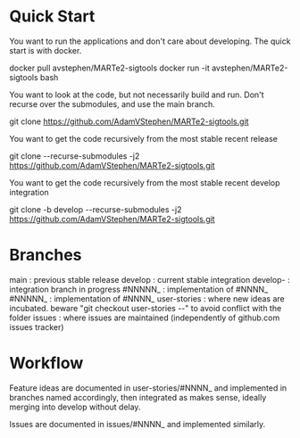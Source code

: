 # Quick Start 

You want to run the applications and don't care about developing.  The quick start is with docker.

docker pull avstephen/MARTe2-sigtools
docker run -it avstephen/MARTe2-sigtools bash

You want to look at the code, but not necessarily build and run. Don't recurse over the submodules, and use the main branch.

git clone https://github.com/AdamVStephen/MARTe2-sigtools.git

You want to get the code recursively from the most stable recent release

git clone --recurse-submodules -j2 https://github.com/AdamVStephen/MARTe2-sigtools.git

You want to get the code recursively from the most stable recent develop integration

git clone -b develop --recurse-submodules -j2 https://github.com/AdamVStephen/MARTe2-sigtools.git


# Branches 

main : previous stable release
develop : current stable integration
develop-<suffix> : integration branch in progress
#NNNNN_<UserStory> : implementation of #NNNN_<UserStory>
#NNNNN_<IssueName> : implementation of #NNNN_<IssueName>
user-stories : where new ideas are incubated.  beware "git checkout user-stories --" to avoid conflict with the folder
issues : where issues are maintained (independently of github.com issues tracker)



# Workflow

Feature ideas are documented in user-stories/#NNNN_<StoryName> and implemented in branches named accordingly, then integrated as makes sense, ideally merging into develop without delay.

Issues are documented in issues/#NNNN_<IssueName> and implemented similarly.


